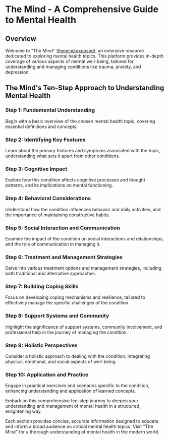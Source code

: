 # The Mind - A Comprehensive Guide to Mental Health

## Overview

Welcome to "The Mind" ([themind.exposed](http://themind.exposed)), an extensive resource dedicated to exploring mental health topics. This platform provides in-depth coverage of various aspects of mental well-being, tailored for understanding and managing conditions like trauma, anxiety, and depression.

## The Mind's Ten-Step Approach to Understanding Mental Health

### Step 1: Fundamental Understanding

Begin with a basic overview of the chosen mental health topic, covering essential definitions and concepts.

### Step 2: Identifying Key Features

Learn about the primary features and symptoms associated with the topic, understanding what sets it apart from other conditions.

### Step 3: Cognitive Impact

Explore how this condition affects cognitive processes and thought patterns, and its implications on mental functioning.

### Step 4: Behavioral Considerations

Understand how the condition influences behavior and daily activities, and the importance of maintaining constructive habits.

### Step 5: Social Interaction and Communication

Examine the impact of the condition on social interactions and relationships, and the role of communication in managing it.

### Step 6: Treatment and Management Strategies

Delve into various treatment options and management strategies, including both traditional and alternative approaches.

### Step 7: Building Coping Skills

Focus on developing coping mechanisms and resilience, tailored to effectively manage the specific challenges of the condition.

### Step 8: Support Systems and Community

Highlight the significance of support systems, community involvement, and professional help in the journey of managing the condition.

### Step 9: Holistic Perspectives

Consider a holistic approach to dealing with the condition, integrating physical, emotional, and social aspects of well-being.

### Step 10: Application and Practice

Engage in practical exercises and scenarios specific to the condition, enhancing understanding and application of learned concepts.

Embark on this comprehensive ten-step journey to deepen your understanding and management of mental health in a structured, enlightening way.

Each section provides concise, accurate information designed to educate and inform a broad audience on critical mental health topics. Visit "The Mind" for a thorough understanding of mental health in the modern world.
